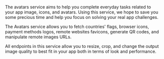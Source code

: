 The avatars service aims to help you complete everyday tasks related to your app image, icons, and avatars. Using this service, we hope to save you some precious time and help you focus on solving your real app challenges.

The Avatars service allows you to fetch countries' flags, browser icons, payment methods logos, remote websites favicons, generate QR codes, and manipulate remote images URLs.

All endpoints in this service allow you to resize, crop, and change the output image quality to best fit in your app both in terms of look and performance.